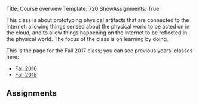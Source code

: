 Title: Course overview
Template: 720
ShowAssignments: True

This class is about prototyping physical artifacts that are connected
to the Internet: allowing things sensed about the physical world to be
acted on in the cloud, and to allow things happening on the Internet
to be reflected in the physical world. The focus of the class is on
learning by doing.

This is the page for the Fall 2017 class; you can see previous years'
classes here:

- [Fall 2016](/720-fall16)
- [Fall 2015](/720-fall15)

## Assignments
